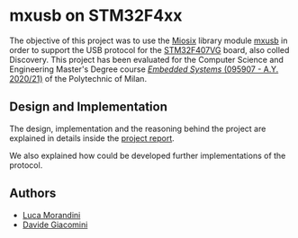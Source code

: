 mxusb on STM32F4xx
====================================

The objective of this project was to use the [Miosix][miosix-kernel] library module [mxusb][mxusb] in order to support the USB protocol for the [STM32F407VG][link-board] board, also colled Discovery. This project has been evaluated for the Computer Science and Engineering Master's Degree course [*Embedded Systems* (095907 - A.Y. 2020/21)][course] of the Polytechnic of Milan.

Design and Implementation
-----------

The design, implementation and the reasoning behind the project are explained in details inside the [project report](Project_report/Project_report_Morandini-Giacomini.pdf).

We also explained how could be developed further implementations of the protocol.

[course]: https://www4.ceda.polimi.it/manifesti/manifesti/controller/ManifestoPublic.do?EVN_DETTAGLIO_RIGA_MANIFESTO=evento&aa=2020&k_cf=225&k_corso_la=481&k_indir=T2A&codDescr=095907&lang=IT&semestre=1&idGruppo=4151&idRiga=253828
[author-1]: https://github.com/lucamora
[author-2]: https://github.com/davide-giacomini
[miosix-kernel]: https://github.com/fedetft/miosix-kernel
[mxusb]: https://github.com/fedetft/mxusb
[link-board]: https://www.st.com/en/evaluation-tools/stm32f4discovery.html

Authors
-------
* [Luca Morandini][author-1]
* [Davide Giacomini][author-2]
